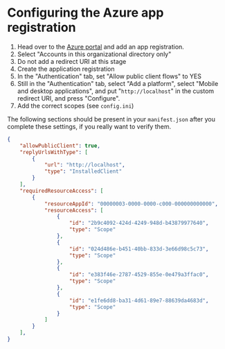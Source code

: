 # Configuring the Azure app registration

1. Head over to the [Azure portal](https://portal.azure.com) and add an
   app registration.
2. Select "Accounts in this organizational directory only"
3. Do not add a redirect URI at this stage
4. Create the application registration
5. In the "Authentication" tab, set "Allow public client flows" to YES
6. Still in the "Authentication" tab, select "Add a platform", select
   "Mobile and desktop applications", and put "`http://localhost`" in
   the custom redirect URI, and press "Configure".
7. Add the correct scopes (see `config.ini`)

The following sections should be present in your `manifest.json` after
you complete these settings, if you really want to verify them.
```json
{
	"allowPublicClient": true,
	"replyUrlsWithType": [
		{
			"url": "http://localhost",
			"type": "InstalledClient"
		}
	],
	"requiredResourceAccess": [
		{
			"resourceAppId": "00000003-0000-0000-c000-000000000000",
			"resourceAccess": [
				{
					"id": "2b9c4092-424d-4249-948d-b43879977640",
					"type": "Scope"
				},
				{
					"id": "024d486e-b451-40bb-833d-3e66d98c5c73",
					"type": "Scope"
				},
				{
					"id": "e383f46e-2787-4529-855e-0e479a3ffac0",
					"type": "Scope"
				},
				{
					"id": "e1fe6dd8-ba31-4d61-89e7-88639da4683d",
					"type": "Scope"
				}
			]
		}
	],
}
```

